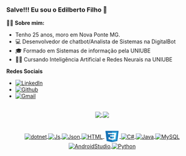 ### Salve!!! Eu sou o Edilberto Filho 👋

🙋‍♂️ **Sobre mim:**
- Tenho 25 anos, moro em Nova Ponte MG.
- 💻 Desenvolvedor de chatbot/Analista de Sistemas na DigitalBot
- 🎓 Formado em Sistemas de informação pela UNIUBE
- 👨‍💻 Cursando Inteligência Artificial e Redes Neurais na UNIUBE</br>

**Redes Sociais**</br>
- [![LinkedIn](https://img.shields.io/badge/LinkedIn-0077B5?align="center"?style=for-the-badge&logo=linkedin&logoColor=white)](https://www.linkedin.com/in/edilberto-f-523181176/)
- [![Github](https://img.shields.io/badge/Github-000?align="center"?style=for-the-badge&logo=Github&logoColor=fffff)](https://github.com/Edilberto21)
- [![Gmail](https://img.shields.io/badge/Gmail-333333?align="center"?style=for-the-badge&logo=gmail&logoColor=red)](mailto:edilbertobetinho93@gmail.com)
</br>
<div align="center">
  <a href="https://github.com/Edilberto21">
  <img align="center" height="180em" src="https://github-readme-stats-git-masterrstaa-rickstaa.vercel.app/api/top-langs/?username=Edilberto21&bg_color=000&border_color=30A3DC&title_color=#4682B4&text_color=FFF"/>
  <img align="center" height="180em" src="https://github-readme-stats.vercel.app/api?username=Edilberto21&theme=transparent&bg_color=000&border_color=30A3DC&show_icons=true&icon_color=30A3DC&title_color=#4682B4&text_color=FFF"/>
</div>
</br>
<div align="center" style="display: inline_block"><br>
    <img align="center" alt="dotnet" height="30" width="40" src="https://upload.wikimedia.org/wikipedia/commons/thumb/e/ee/.NET_Core_Logo.svg/1200px-.NET_Core_Logo.svg.png" />
    <img align="center" alt="Js" height="30" width="40" src="https://cdn.jsdelivr.net/gh/devicons/devicon/icons/javascript/javascript-original.svg">
    <img align="center" alt="Json" height="30" width="40" src="https://w7.pngwing.com/pngs/456/654/png-transparent-json-filetype-icon-thumbnail.png">
    <img align="center" alt="HTML" height="30" width="40" src="https://cdn.jsdelivr.net/gh/devicons/devicon/icons/html5/html5-original.svg">
    <img align="center" alt="CSS" height="30" width="40" src="https://raw.githubusercontent.com/devicons/devicon/master/icons/css3/css3-original.svg">
    <img align="center" alt="C#"  height="30" width="40" src="https://cdn.jsdelivr.net/gh/devicons/devicon/icons/csharp/csharp-original.svg">
    <img align="center" alt="Java"  height="30" width="40" src="https://cdn.jsdelivr.net/gh/devicons/devicon/icons/java/java-original.svg">
    <img align="center" alt="MySQL"  height="30" width="40" src="https://cdn.jsdelivr.net/gh/devicons/devicon/icons/mysql/mysql-original-wordmark.svg">
    <img align="center" alt="AndroidStudio"  height="30" width="40" src="https://cdn.jsdelivr.net/gh/devicons/devicon/icons/androidstudio/androidstudio-original.svg">
    <img align="center" alt="Python"  height="30" width="40" src="https://img.icons8.com/?size=48&id=13441&format=png">
</div>
